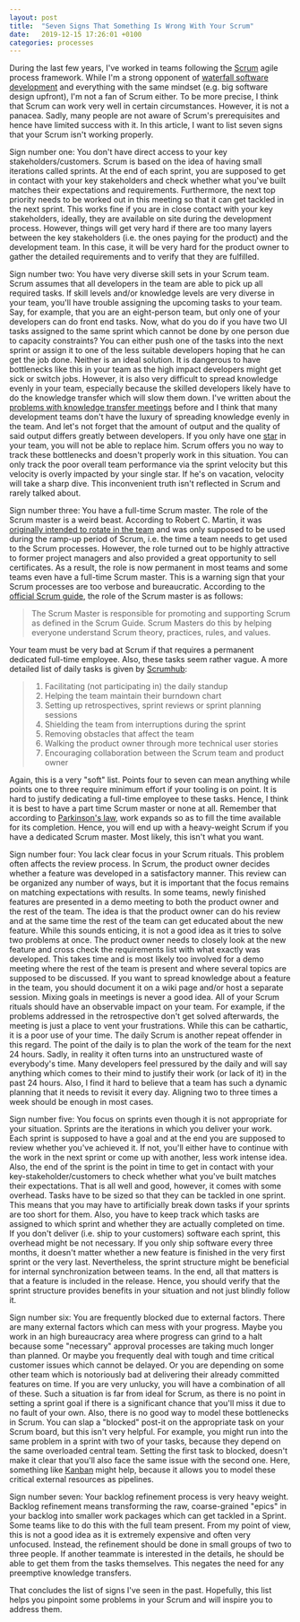 ```yaml
---
layout: post
title:  "Seven Signs That Something Is Wrong With Your Scrum"
date:   2019-12-15 17:26:01 +0100
categories: processes
---
```

During the last few years, I've worked in teams following the [Scrum](https://en.wikipedia.org/wiki/Scrum_(software_development)) agile process framework. While I'm a strong opponent of [waterfall software development](https://en.wikipedia.org/wiki/Waterfall_model) and everything with the same mindset (e.g. big software design upfront), I'm not a fan of Scrum either. To be more precise, I think that Scrum can work very well in certain circumstances. However, it is not a panacea. Sadly, many people are not aware of Scrum's prerequisites and hence have limited success with it. In this article, I want to list seven signs that your Scrum isn't working properly.

Sign number one: You don't have direct access to your key stakeholders/customers. Scrum is based on the idea of having small iterations called sprints. At the end of each sprint, you are supposed to get in contact with your key stakeholders and check whether what you've built matches their expectations and requirements. Furthermore, the next top priority needs to be worked out in this meeting so that it can get tackled in the next sprint. This works fine if you are in close contact with your key stakeholders, ideally, they are available on site during the development process. However, things will get very hard if there are too many layers between the key stakeholders (i.e. the ones paying for the product) and the development team. In this case, it will be very hard for the product owner to gather the detailed requirements and to verify that they are fulfilled. 

Sign number two: You have very diverse skill sets in your Scrum team. Scrum assumes that all developers in the team are able to pick up all required tasks. If skill levels and/or knowledge levels are very diverse in your team, you'll have trouble assigning the upcoming tasks to your team. Say, for example, that you are an eight-person team, but only one of your developers can do front end tasks. Now, what do you do if you have two UI tasks assigned to the same sprint which cannot be done by one person due to capacity constraints? You can either push one of the tasks into the next sprint or assign it to one of the less suitable developers hoping that he can get the job done. Neither is an ideal solution. It is dangerous to have bottlenecks like this in your team as the high impact developers might get sick or switch jobs. However, it is also very difficult to spread knowledge evenly in your team, especially because the skilled developers likely have to do the knowledge transfer which will slow them down. I've written about the [problems with knowledge transfer meetings](https://thinkingsideways.net/processes/knowledge-transfers.html) before and I think that many development teams don't have the luxury of spreading knowledge evenly in the team. And let's not forget that the amount of output and the quality of said output differs greatly between developers. If you only have one [star](https://thinkingsideways.net/people/developer-skill-matrix.html) in your team, you will not be able to replace him. Scrum offers you no way to track these bottlenecks and doesn't properly work in this situation. You can only track the poor overall team performance via the sprint velocity but this velocity is overly impacted by your single star. If he's on vacation, velocity will take a sharp dive. This inconvenient truth isn't reflected in Scrum and rarely talked about.

Sign number three: You have a full-time Scrum master. The role of the Scrum master is a weird beast. According to Robert C. Martin, it was [originally intended to rotate in the team](https://youtu.be/hG4LH6P8Syk?t=1263) and was only supposed to be used during the ramp-up period of Scrum, i.e. the time a team needs to get used to the Scrum processes. However, the role turned out to be highly attractive to former project managers and also provided a great opportunity to sell certificates. As a result, the role is now permanent in most teams and some teams even  have a full-time Scrum master. This is a warning sign that your Scrum processes are too verbose and bureaucratic. According to the [official Scrum guide](https://www.scrumguides.org/docs/scrumguide/v2017/2017-Scrum-Guide-US.pdf#zoom=100), the role of the Scrum master is as follows:
>The Scrum Master is responsible for promoting and supporting Scrum as defined in the Scrum Guide. Scrum Masters do this by helping everyone understand Scrum theory, practices, rules, and values. 

Your team must be very bad at Scrum if that requires a permanent  dedicated full-time employee. Also, these tasks seem rather vague. A more detailed list of daily tasks is given by [Scrumhub](https://www.scrumhub.com/what-does-a-scrum-master-do-all-day/):
>1. Facilitating (not participating in) the daily standup
>2. Helping the team maintain their burndown chart
>3. Setting up retrospectives, sprint reviews or sprint planning sessions
>4. Shielding the team from interruptions during the sprint
>5. Removing obstacles that affect the team
>6. Walking the product owner through more technical user stories
>7. Encouraging collaboration between the Scrum team and product owner

Again, this is a very "soft" list. Points four to seven can mean anything while points one to three require minimum effort if your tooling is on point. It is hard to justify dedicating a full-time employee to these tasks. Hence, I think it is best to have a part time Scrum master or none at all. Remember that according to [Parkinson's law](https://en.wikipedia.org/wiki/Parkinson%27s_law), work expands so as to fill the time available for its completion. Hence, you will end up with a heavy-weight Scrum if you have a dedicated Scrum master. Most likely, this isn't what you want.

Sign number four: You lack clear focus in your Scrum rituals. This problem often affects the review process. In Scrum, the product owner decides whether a feature was developed in a satisfactory manner. This review can be organized any number of ways, but it is important that the focus remains on matching expectations with results. In some teams, newly finished features are presented in a demo meeting to both the product owner and the rest of the team. The idea is that the product owner can do his review and at the same time the rest of the team can get educated about the new feature. While this sounds enticing, it is not a good idea as it tries to solve two problems at once. The product owner needs to closely look at the new feature and cross check the requirements list with what exactly was developed. This takes time and is most likely too involved for a demo meeting where the rest of the team is present and where several topics are supposed to be discussed. If you want to spread knowledge about a feature in the team, you should document it on a wiki page and/or host a separate session. Mixing goals in meetings is never a good idea. 
All of your Scrum rituals should have an observable impact on your team. For example, if the problems addressed in the retrospective don't get solved afterwards, the meeting is just a place to vent your frustrations. While this can be cathartic, it is a poor use of your time. The daily Scrum is another repeat offender in this regard. The point of the daily is to plan the work of the team for the next 24 hours. Sadly, in reality it often turns into an unstructured waste of everybody's time. Many developers feel pressured by the daily and will say anything which comes to their mind to justify their work (or lack of it) in the past 24 hours. Also, I find it hard to believe that a team has such a dynamic planning that it needs to revisit it every day. Aligning two to three times a week should be enough in most cases.

Sign number five: You focus on sprints even though it is not appropriate for your situation. Sprints are the iterations in which you deliver your work. Each sprint is supposed to have a goal and at the end you are supposed to review whether you've achieved it. If not, you'll either have to continue with the work in the next sprint or come up with another, less work intense idea. Also, the end of the sprint is the point in time to get in contact with your key-stakeholder/customers to check whether what you've built matches their expectations. That is all well and good, however, it comes with some overhead. Tasks have to be sized so that they can be tackled in one sprint. This means that you may have to artificially break down tasks if your sprints are too short for them. Also, you have to keep track which tasks are assigned to which sprint and whether they are actually completed on time. If you don't deliver (i.e. ship to your customers) software each sprint, this overhead might be not necessary. If you only ship software every three months, it doesn't matter whether a new feature is finished in the very first sprint or the very last. Nevertheless, the sprint structure might be beneficial for internal synchronization between teams. In the end, all that matters is that a feature is included in the release. Hence, you should verify that the sprint structure provides benefits in your situation and not just blindly follow it.

Sign number six: You are frequently blocked due to external factors. There are many external factors which can mess with your progress. Maybe you work in an high bureaucracy area where progress can grind to a halt because some "necessary" approval processes are taking much longer than planned. Or maybe you frequently deal with tough and time critical customer issues which cannot be delayed. Or you are depending on some other team which is notoriously bad at delivering their already committed features on time. If you are very unlucky, you will have a combination of all of these. Such a situation is far from ideal for Scrum, as there is no point in setting a sprint goal if there is a significant chance that you'll miss it due to no fault of your own. Also, there is no good way to model these bottlenecks in Scrum. You can slap a "blocked" post-it on the appropriate task on your Scrum board, but this isn't very helpful. For example, you might run into the same problem in a sprint with two of your tasks, because they depend on the same overloaded central team. Setting the first task to blocked, doesn't make it clear that you'll also face the same issue with the second one. Here, something like [Kanban](https://en.wikipedia.org/wiki/Kanban_(development)) might help, because it allows you to model these critical external resources as pipelines. 

Sign number seven: Your backlog refinement process is very heavy weight. Backlog refinement means transforming the raw, coarse-grained "epics" in your backlog into smaller work packages which can get tackled in a Sprint. Some teams like to do this with the full team present. From my point of view, this is not a good idea as it is extremely expensive and often very unfocused. Instead, the refinement should be done in small groups of two to three people. If another teammate is interested in the details, he should be able to get them from the tasks themselves. This negates the need for any preemptive knowledge transfers.

That concludes the list of signs I've seen in the past. Hopefully, this list helps you pinpoint some problems in your Scrum and will inspire you to address them.